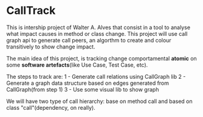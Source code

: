 # CallTrack
This is intership project of Walter A. Alves that consist in a tool to analyse what impact causes in method or class change. 
This project will use call graph api  to generate call peers, an algorthm to create and colour transitively to show change impact.


The main idea of this project, is tracking change comportamental <b>atomic</b> on some <b>software artefacts</b>(like Use Case, Test Case, etc).

The steps to track are:
  1 - Generate call relations using CallGraph lib
  2 - Generate a graph data structure based on edges generated from CallGraph(from step 1)
  3 - Use some visual lib to show graph

We will have two type of call hierarchy: base on method call and based on class "call"(dependency, on really).
